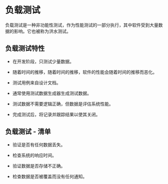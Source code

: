 # 负载测试

负载测试是一种非功能性测试，作为性能测试的一部分执行，其中软件受到大量数据的影响。它也被称为洪水测试。

## 负载测试特性

* 在开发阶段，只测试少量数据。

* 随着时间的推移，随着时间的推移，软件的性能会随着时间的推移而恶化。

* 测试用例来自设计文档。

* 通常使用测试数据生成器生成测试数据。

* 测试数据不需要逻辑正确，但数据是评估系统性能。

* 完成测试后，将记录并跟踪结果以使其关闭。

## 负载测试 - 清单

* 验证是否有任何数据丢失。

* 检查系统的响应时间。

* 验证数据是否存储不正确。

* 检查数据是否被覆盖而没有任何通知。
